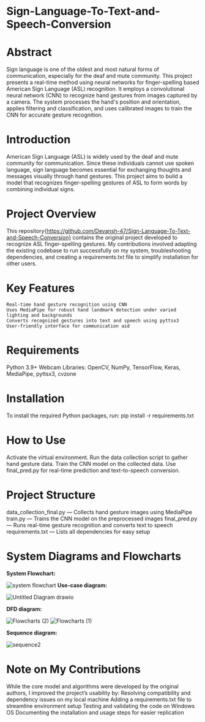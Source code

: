 Sign-Language-To-Text-and-Speech-Conversion
===========================================

**Abstract**
==============
Sign language is one of the oldest and most natural forms of communication, especially for the deaf and mute community. This project presents a real-time method using neural networks for finger-spelling based American Sign Language (ASL) recognition. It employs a convolutional neural network (CNN) to recognize hand gestures from images captured by a camera. The system processes the hand's position and orientation, applies filtering and classification, and uses calibrated images to train the CNN for accurate gesture recognition.


**Introduction**
==============
American Sign Language (ASL) is widely used by the deaf and mute community for communication. Since these individuals cannot use spoken language, sign language becomes essential for exchanging thoughts and messages visually through hand gestures. This project aims to build a model that recognizes finger-spelling gestures of ASL to form words by combining individual signs.

**Project Overview**
===================
This repository{https://github.com/Devansh-47/Sign-Language-To-Text-and-Speech-Conversion} contains the original project developed to recognize ASL finger-spelling gestures. My contributions involved adapting the existing codebase to run successfully on my system, troubleshooting dependencies, and creating a requirements.txt file to simplify installation for other users.

**Key Features**
================
    Real-time hand gesture recognition using CNN
    Uses MediaPipe for robust hand landmark detection under varied lighting and backgrounds
    Converts recognized gestures into text and speech using pyttsx3
    User-friendly interface for communication aid

**Requirements**
================
  Python 3.9+
  Webcam
  Libraries: OpenCV, NumPy, TensorFlow, Keras, MediaPipe, pyttsx3, cvzone

**Installation**
================
To install the required Python packages, run:
    pip install -r requirements.txt


**How to Use**
==============
  Activate the virtual environment.
  Run the data collection script to gather hand gesture data.
  Train the CNN model on the collected data.
  Use final_pred.py for real-time prediction and text-to-speech conversion.

**Project Structure**
======================
  data_collection_final.py — Collects hand gesture images using MediaPipe
  train.py — Trains the CNN model on the preprocessed images
  final_pred.py — Runs real-time gesture recognition and converts text to speech
  requirements.txt — Lists all dependencies for easy setup

**System Diagrams and Flowcharts**
=================================

**System Flowchart:**

![system flowchart](https://user-images.githubusercontent.com/99630855/201490238-224f65aa-071f-473a-8c23-a9d60e0a47d8.png)
**Use-case diagram:**

![Untitled Diagram drawio](https://user-images.githubusercontent.com/99630855/201490218-85f4c194-0496-4dfb-b920-e486256bd6b7.png)
 
**DFD diagram:**

![Flowcharts (2)](https://user-images.githubusercontent.com/99630855/201490221-f543fa6d-75ba-4db0-bc35-ee8c06e25018.png)
![Flowcharts (1)](https://user-images.githubusercontent.com/99630855/201490226-966bcc44-8149-433d-ab3b-b0a23deb1c91.png)
 

**Sequence diagram:**

![sequence2](https://user-images.githubusercontent.com/99630855/201490230-b903c365-7a4c-4972-8268-5687060b9cd0.png)


**Note on My Contributions**
=============================
  While the core model and algorithms were developed by the original authors, I improved the project’s usability by:
      Resolving compatibility and dependency issues on my local machine
      Adding a requirements.txt file to streamline environment setup
      Testing and validating the code on Windows OS
      Documenting the installation and usage steps for easier replication

